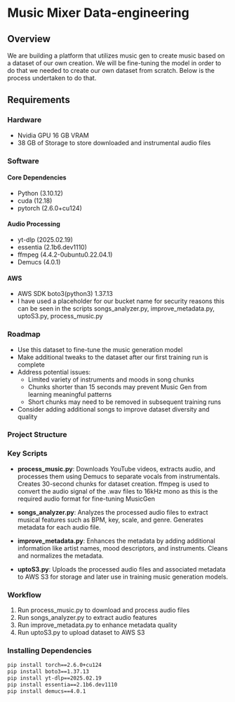 # Music Mixer Data-engineering

## Overview
We are building a platform that utilizes music gen to create music
based on a dataset of our own creation. We will be fine-tuning the model
in order to do that we needed to create our own dataset from scratch. Below is the process undertaken to do that.

## Requirements

### Hardware
- Nvidia GPU 16 GB VRAM
- 38 GB of Storage to store downloaded and instrumental audio files

### Software
#### Core Dependencies
- Python (3.10.12)
- cuda (12.18)
- pytorch (2.6.0+cu124)

#### Audio Processing
- yt-dlp (2025.02.19)
- essentia (2.1b6.dev1110)
- ffmpeg (4.4.2-0ubuntu0.22.04.1)
- Demucs (4.0.1) 

#### AWS
- AWS SDK boto3(python3) 1.37.13
- I have used a placeholder for our bucket name for security reasons this can be seen in the scripts songs_analyzer.py, improve_metadata.py, uptoS3.py, process_music.py

### Roadmap
- Use this dataset to fine-tune the music generation model
- Make additional tweaks to the dataset after our first training run is complete
- Address potential issues:
  - Limited variety of instruments and moods in song chunks
  - Chunks shorter than 15 seconds may prevent Music Gen from learning meaningful patterns
  - Short chunks may need to be removed in subsequent training runs
- Consider adding additional songs to improve dataset diversity and quality

### Project Structure

### Key Scripts
- **process_music.py**: Downloads YouTube videos, extracts audio, and processes them using Demucs to separate vocals from instrumentals. Creates 30-second chunks for dataset creation.
ffmpeg is used to convert the audio signal of the .wav files to 16kHz mono as this is the required audio format for fine-tuning MusicGen

- **songs_analyzer.py**: Analyzes the processed audio files to extract musical features such as BPM, key, scale, and genre. Generates metadata for each audio file.

- **improve_metadata.py**: Enhances the metadata by adding additional information like artist names, mood descriptors, and instruments. Cleans and normalizes the metadata.

- **uptoS3.py**: Uploads the processed audio files and associated metadata to AWS S3 for storage and later use in training music generation models.

### Workflow
1. Run process_music.py to download and process audio files
2. Run songs_analyzer.py to extract audio features
3. Run improve_metadata.py to enhance metadata quality
4. Run uptoS3.py to upload dataset to AWS S3


### Installing Dependencies
```bash
pip install torch==2.6.0+cu124
pip install boto3==1.37.13
pip install yt-dlp==2025.02.19
pip install essentia==2.1b6.dev1110
pip install demucs==4.0.1



